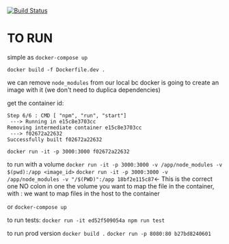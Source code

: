 [![Build Status](https://travis-ci.org/hugofqueiros/docker-react.svg?branch=master)](https://travis-ci.org/hugofqueiros/docker-react)

# TO RUN

simple as `docker-compose up`

`docker build -f Dockerfile.dev .`

we can remove `node_modules` from our local bc docker is going to create an image with it (we don't need to duplica dependencies)

get the container id:
```
Step 6/6 : CMD [ "npm", "run", "start"]
 ---> Running in e15c8e3703cc
Removing intermediate container e15c8e3703cc
 ---> f02672a22632
Successfully built f02672a22632
```
`docker run -it -p 3000:3000 f02672a22632`

to run with a volume
`docker run -it -p 3000:3000 -v /app/node_modules -v $(pwd):/app <image_id>`
`docker run -it -p 3000:3000 -v /app/node_modules -v "/$(PWD)":/app 18bf2e115c87`<- This is the correct one
NO colon in one the volume you want to map the file in the container, with : we want to map files in the host to the container

or `docker-compose up`

to run tests:
`docker run -it ed52f509054a npm run test`

to run prod version
`docker build .`
`docker run -p 8080:80 b27bd8240601`
